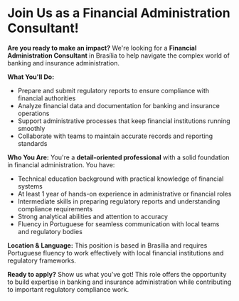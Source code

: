 # Join Us as a Financial Administration Consultant!

**Are you ready to make an impact?** We're looking for a **Financial Administration Consultant** in Brasília to help navigate the complex world of banking and insurance administration.

**What You'll Do:**
- Prepare and submit regulatory reports to ensure compliance with financial authorities
- Analyze financial data and documentation for banking and insurance operations
- Support administrative processes that keep financial institutions running smoothly
- Collaborate with teams to maintain accurate records and reporting standards

**Who You Are:**
You're a **detail-oriented professional** with a solid foundation in financial administration. You have:
- Technical education background with practical knowledge of financial systems
- At least 1 year of hands-on experience in administrative or financial roles
- Intermediate skills in preparing regulatory reports and understanding compliance requirements
- Strong analytical abilities and attention to accuracy
- Fluency in Portuguese for seamless communication with local teams and regulatory bodies

**Location & Language:**
This position is based in Brasília and requires Portuguese fluency to work effectively with local financial institutions and regulatory frameworks.

**Ready to apply?** Show us what you've got! This role offers the opportunity to build expertise in banking and insurance administration while contributing to important regulatory compliance work.